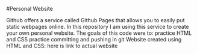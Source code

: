 #Personal Website

Github offers a service called Github Pages that allows you to easily put static webpages online. In this repository I am using this service to create your own personal website.
The goals of this code were to: practice HTML and CSS practice committing and pushing in git
Website created using HTML and CSS: here is link to actual website 
